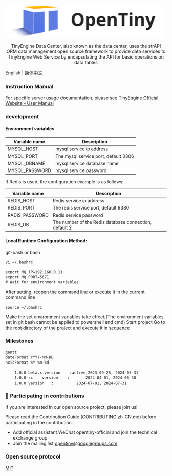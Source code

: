 <p align="center">
  <a href="https://opentiny.design/tiny-engine" target="_blank" rel="noopener noreferrer">
    <img alt="OpenTiny Logo" src="logo.svg" height="100" style="max-width:100%;">
  </a>
</p>
<p align="center">TinyEngine Data Center, also known as the data center, uses the strAPI ORM data management open source framework to provide data services to TinyEngine Web Service by encapsulating the API for basic operations on data tables</p>


English | [简体中文](README.zh-CN.md)

### Instruction Manual

For specific server usage documentation, please see [TinyEngine Official Website - User Manual](https://opentiny.design/tiny-engine#/help-center/course/backend/51)

### development

#### Environment variables

|Variable name|Description|
|---|---|
|MYSQL_HOST|mysql service ip address|
|MYSQL_PORT|The mysql service port, default 3306|
|MYSQL_DBNAME|mysql service database name|
|MYSQL_PASSWORD|mysql service password|

If Redis is used, the configuration example is as follows:

|Variable name|Description|
|---|---|
|REDIS_HOST|Redis service ip address|
|REDIS_PORT|The redis service port, default 6380|
|RADIS_PASSWORD|Redis service password|
|REDIS_DB|The number of the Redis database connection, default 2|

#### Local Runtime Configuration Method:

git-bash or bash
```
vi ~/.bashrc
```
```
export MQ_IP=192.168.0.11
export MQ_PORT=5671
# Wait for environment variables
```
After setting, reopen the command line or execute it in the current command line
```
source ~/.bashrc
```
Make the set environment variables take effect;(The environment variables set in git bash cannot be applied to powershell and cmd)
Start project
Go to the root directory of the project and execute it in sequence

### Milestones

```mermaid
gantt 
dateFormat YYYY-MM-DD
axisFormat %Y-%m-%d

	1.0.0-beta.x version	:active,2023-09-25, 2024-03-31
	1.0.0-rc	version    :       2024-04-01, 2024-06-30
	1.0.0 version   :          2024-07-01, 2024-07-31

```

### 🤝 Participating in contributions

If you are interested in our open source project, please join us!

Please read the Contribution Guide (CONTRIBUTING.zh-CN.md) before participating in the contribution.

- Add official assistant WeChat opentiny-official and join the technical exchange group
- Join the mailing list opentiny@googlegroups.com

### Open source protocol

[MIT](LICENSE)
